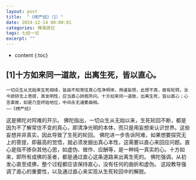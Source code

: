 ```yaml
---
layout: post
title:  "《楞严经》（1）"
date: 2024-12-14 00:00:01
categories: 禅海游记
tags: 七经一论
excerpt: ""
---
```


* content
{:toc}


## [1]十方如来同一道故，出离生死，皆以直心。
```
一切众生从无始来生死相续，皆由不知常住真心性净明体，用诸妄想，此想不真，故有轮转。汝今欲研无上菩提，真发明性，应当直心詶我所问。十方如来同一道故，出离生死，皆以直心；心言直故，如是乃至终始地位，中间永无诸委曲相。
——《楞严经》
```
这是佛陀对阿难的开示。
佛陀指出，一切众生从无始以来，生死轮回不断，都是因为不了解常住不变的真心，即清净光明的本体，而只是用妄想来认识世界。这些妄想并非真实，因此导致了生死的轮回。
佛陀进一步告诉阿难，如果想要探究无上的菩提，即最高的觉悟，就必须发掘出真心本性，这需要以直心来回应问题。直心是指不掺杂其他心思，如虚伪、做作、应酬等，是一种纯一真实的心。十方如来，即所有成佛的圣者，都是通过直心这条道路来出离生死的。
佛陀强调，从初发心直至成佛，整个过程都应该保持直心，没有任何的曲折和虚伪。
这段教导强调了直心的重要性，以及通过直心来实现从生死轮回中的解脱。



